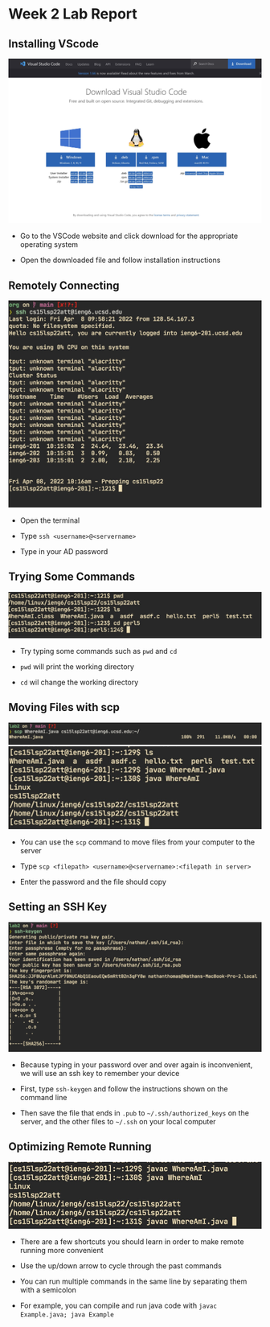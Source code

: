 # Week 2 Lab Report

## Installing VScode

![](Week-2-Lab-Report_resources/fnwbisltztxkappbjfplrgqvpxjqimkf.jpg)

- Go to the VSCode website and click download for the appropriate operating system

- Open the downloaded file and follow installation instructions

## Remotely Connecting

![](Week-2-Lab-Report_resources/sfhycsjvofvfaydggfucjwingbstybdg.jpg)

- Open the terminal

- Type `ssh <username>@<servername>`

- Type in your AD password

## Trying Some Commands

![](Week-2-Lab-Report_resources/nvtdnqjsjruhyfhnvzekkzuacfhljcxi.jpg)

- Try typing some commands such as `pwd` and `cd`

- `pwd` will print the working directory

- `cd` wil change the working directory

## Moving Files with scp

![](Week-2-Lab-Report_resources/dznoacovtfiuarxsjmtosmishpjkavhg.jpg)
![](Week-2-Lab-Report_resources/yjvkgrogyugjefpuxdxzivdhodewuzrn.jpg)

- You can use the `scp` command to move files from your computer to the
server

- Type `scp <filepath> <username>@<servername>:<filepath in server>`

- Enter the password and the file should copy

## Setting an SSH Key

![](Week-2-Lab-Report_resources/nuputrbsuxxtoxijjjxbuzmnhnjbelym.jpg)

- Because typing in your password over and over again is inconvenient, we
will use an ssh key to remember your device

- First, type `ssh-keygen` and follow the instructions shown on the
command line

- Then save the file that ends in `.pub` to `~/.ssh/authorized_keys` on
the server, and the other files to `~/.ssh` on your local computer

## Optimizing Remote Running

![](Week-2-Lab-Report_resources/xxwszmxdktrcabjrkebvifnxfvfzgaml.jpg)

- There are a few shortcuts you should learn in order to make remote
running more convenient

- Use the up/down arrow to cycle through the past commands

- You can run multiple commands in the same line by separating them with a 
semicolon

- For example, you can compile and run java code with `javac Example.java; java Example`
